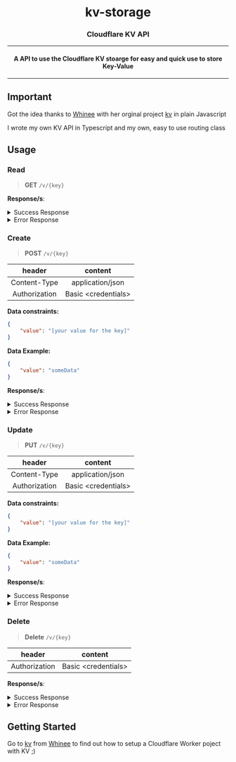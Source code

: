 <h1 align="center" style="font-weight: bold">
    kv-storage
</h1>

<!-- Description. Preferrably 1 sentence long. -->
<h3 align="center" style="font-weight: bold">
    Cloudflare KV API
</h3>

---

<h4 align="center">
A API to use the Cloudflare KV stoarge for easy and quick use to store Key-Value
</h4>

---

## **Important**

Got the idea thanks to [Whinee](https://github.com/whinee) with her orginal project [kv](https://github.com/whinee/kv) in plain Javascript

I wrote my own KV API in Typescript and my own, easy to use routing class

## **Usage**


### Read

> **GET** `/v/{key}`

**Response/s**:

<details>
	<summary>Success Response</summary>
	<p>
		<p><b>Code: </b><code>200 Ok.</code></p>
	</p>
	<h3>Content</h3>
	<pre><code>{value}</code></pre>
</details>

<details>
	<summary>Error Response</summary>
	<p>
		<p><b>Code: </b><code>404 Not Found.</code></p>
	</p>
	<h3>Content</h3>
	<pre><code></code></pre>
</details>

### Create

> **POST** `/v/{key}`

|  header | content |
| :---: | :---: |
| Content-Type | application/json |
| Authorization | Basic &lt;credentials> |

**Data constraints:**
```json
{
	"value": "[your value for the key]"	
}
```
	
**Data Example:**
```json
{
	"value": "someData"
}
```

**Response/s**:

<details>
	<summary>Success Response</summary>
	<p>
		<p><b>Code: </b><code>200 Ok.</code></p>
	</p>
	<h3>Content</h3>
	<pre><code>Got created: {key}</code></pre>
</details>

<details>
	<summary>Error Response</summary>
	<p>
		<p><b>Code: </b><code>401 Unauthorized.</code></p>
	</p>
	<h3>Content</h3>
	<pre><code>Authorization needed</code></pre>
	<p>
		<p><b>Code: </b><code>409 Conflict.</code></p>
	</p>
	<h3>Content</h3>
	<pre><code>{key} already exists</code></pre>
</details>

### Update

> **PUT** `/v/{key}`

|  header | content |
| :---: | :---: |
| Content-Type | application/json |
| Authorization | Basic &lt;credentials> |

**Data constraints:**
```json
{
	"value": "[your value for the key]"	
}
```
	
**Data Example:**
```json
{
	"value": "someData"
}
```

**Response/s**:

<details>
	<summary>Success Response</summary>
	<p>
		<p><b>Code: </b><code>200 Ok.</code></p>
	</p>
	<h3>Content</h3>
	<pre><code>Got updated: {key}</code></pre>
</details>

<details>
	<summary>Error Response</summary>
	<p>
		<p><b>Code: </b><code>401 Unauthorized.</code></p>
	</p>
	<h3>Content</h3>
	<pre><code>Authorization needed</code></pre>
	<p>
		<p><b>Code: </b><code>404 Not Found.</code></p>
	</p>
	<h3>Content</h3>
	<pre><code>{key} does not exist</code></pre>
</details>

### Delete

> **Delete** `/v/{key}`

|  header | content |
| :---: | :---: |
| Authorization | Basic &lt;credentials> |

**Response/s**:

<details>
	<summary>Success Response</summary>
	<p>
		<p><b>Code: </b><code>200 Ok.</code></p>
	</p>
	<h3>Content</h3>
	<pre><code>Got deleted: {key}</code></pre>
</details>

<details>
	<summary>Error Response</summary>
	<p>
		<p><b>Code: </b><code>401 Unauthorized.</code></p>
	</p>
	<h3>Content</h3>
	<pre><code>Authorization needed</code></pre>
	<p>
		<p><b>Code: </b><code>404 Not Found.</code></p>
	</p>
	<h3>Content</h3>
	<pre><code>{key} does not exist</code></pre>
</details>

## **Getting Started**

Go to [kv](https://github.com/whinee/kv) from [Whinee](https://github.com/whinee) to find out how to setup a Cloudflare Worker poject with KV ;)
